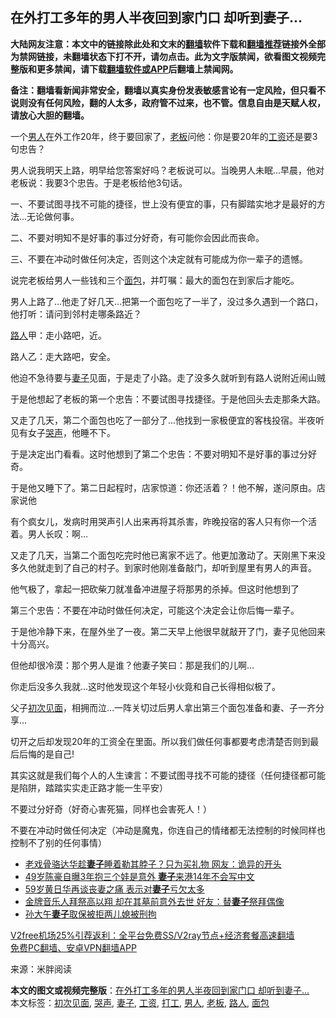  <h2>在外打工多年的男人半夜回到家门口 却听到妻子…</h2> <p class="notice"><b>大陆网友注意：本文中的链接除此处和文末的<a href="https://github.com/bannedbook/fanqiang" >翻墙</a>软件下载和<a href="https://github.com/killgcd/justmysocks/blob/master/README.md">翻墙推荐</a>链接外全部为禁网链接，未翻墙状态下打不开，请勿点击。此为文字版禁闻，欲看图文视频完整版和更多禁闻，请下载<a href="https://github.com/bannedbook/fanqiang">翻墙软件或APP</a>后翻墙上禁闻网。</p><p>备注：翻墙看新闻非常安全，翻墙以真实身份发表敏感言论有一定风险，但只看不说则没有任何风险，翻的人太多，政府管不过来，也不管。信息自由是天赋人权，请放心大胆的翻墙。</b></p>  <div class="entry"> <p id="conimg">一个<a href="https://www.bannedbook.org/bnews/tag/%e7%94%b7%e4%ba%ba/" class="st_tag internal_tag" rel="tag" title="标签 男人 下的日志">男人</a>在外工作20年，终于要回家了，<a href="https://www.bannedbook.org/bnews/tag/%e8%80%81%e6%9d%bf/" class="st_tag internal_tag" rel="tag" title="标签 老板 下的日志">老板</a>问他：你是要20年的<a href="https://www.bannedbook.org/bnews/tag/%e5%b7%a5%e8%b5%84/" class="st_tag internal_tag" rel="tag" title="标签 工资 下的日志">工资</a>还是要3句忠告？</p> <p>男人说我明天上路，明早给您答案好吗？老板说可以。当晚男人未眠…早晨，他对老板说：我要3个忠告。于是老板给他3句话。</p> <p>一、不要试图寻找不可能的捷径，世上没有便宜的事，只有脚踏实地才是最好的方法…无论做何事。</p> <p>二、不要对明知不是好事的事过分好奇，有可能你会因此而丧命。</p> <p>三、不要在冲动时做任何决定，否则这个决定就有可能成为你一辈子的遗憾。</p> <p>说完老板给男人一些钱和三个<a href="https://www.bannedbook.org/bnews/tag/%E9%9D%A2%E5%8C%85/" class="st_tag internal_tag" rel="tag" title="标签 面包 下的日志">面包</a>，并叮嘱：最大的面包在到家后才能吃。</p> <p>男人上路了…他走了好几天…把第一个面包吃了一半了，没过多久遇到一个路口，他打听：请问到邻村走哪条路近？</p> <p><a href="https://www.bannedbook.org/bnews/tag/%E8%B7%AF%E4%BA%BA/" class="st_tag internal_tag" rel="tag" title="标签 路人 下的日志">路人</a>甲：走小路吧，近。</p> <p>路人乙：走大路吧，安全。</p>  <p>他迫不急待要与<a href="https://www.bannedbook.org/bnews/tag/%e5%a6%bb%e5%ad%90/" class="st_tag internal_tag" rel="tag" title="标签 妻子 下的日志">妻子</a>见面，于是走了小路。走了没多久就听到有路人说附近闹山贼</p> <p>于是他想起了老板的第一个忠告：不要试图寻找捷径。于是他回头去走那条大路。</p> <p>又走了几天，第二个面包也吃了一部分了…他找到一家极便宜的客栈投宿。半夜听见有女子<a href="https://www.bannedbook.org/bnews/tag/%e5%93%ad%e5%a3%b0/" class="st_tag internal_tag" rel="tag" title="标签 哭声 下的日志">哭声</a>，他睡不下。</p> <p>于是决定出门看看。这时他想到了第二个忠告：不要对明知不是好事的事过分好奇。</p> <p>于是他又睡下了。第二日起程时，店家惊道：你还活着？！他不解，遂问原由。店家说他</p> <p>有个疯女儿，发病时用哭声引人出来再将其杀害，昨晚投宿的客人只有你一个活着。男人长叹：啊…</p> <p>又走了几天，当第二个面包吃完时他已离家不远了。他更加激动了。天刚黑下来没多久他就走到了自己的村子。到家时他刚准备敲门，却听到屋里有男人的声音。</p> <p>他气极了，拿起一把砍柴刀就准备冲进屋子将那男的杀掉。但这时他想到了</p> <p>第三个忠告：不要在冲动时做任何决定，可能这个决定会让你后悔一辈子。</p>  <p>于是他冷静下来，在屋外坐了一夜。第二天早上他很早就敲开了门，妻子见他回来十分高兴。</p> <p>但他却很冷漠：那个男人是谁？他妻子笑曰：那是我们的儿啊…</p> <p>你走后没多久我就…这时他发现这个年轻小伙竟和自己长得相似极了。</p> <p>父子<a href="https://www.bannedbook.org/bnews/tag/%E5%88%9D%E6%AC%A1%E8%A7%81%E9%9D%A2/" class="st_tag internal_tag" rel="tag" title="标签 初次见面 下的日志">初次见面</a>，相拥而泣…一阵关切过后男人拿出第三个面包准备和妻、子一齐分享…</p> <p>切开之后却发现20年的工资全在里面。所以我们做任何事都要考虑清楚否则到最后后悔的是自己!</p> <p>其实这就是我们每个人的人生谏言：不要试图寻找不可能的捷径（任何捷径都可能是陷阱，踏踏实实走正路才能一生平安）</p> <p>不要过分好奇（好奇心害死猫，同样也会害死人！）</p> <p>不要在冲动时做任何决定（冲动是魔鬼，你连自己的情绪都无法控制的时候同样也控制不了别的任何事情）</p> <ul class='op-related-articles' title='相关阅读'> <li><a href='https://www.bannedbook.org/bnews/yule/20201130/1439446.html' target='_blank'>老戏骨骆达华趁<b>妻子</b>睡着勒其脖子？只为买礼物 网友：诡异的开头</a></li> <li><a href='https://www.bannedbook.org/bnews/yule/20201130/1439433.html' target='_blank'>49岁陈豪自曝3年抱三个娃是意外 <b>妻子</b>来港14年不会写中文</a></li> <li><a href='https://www.bannedbook.org/bnews/yule/20201127/1437705.html' target='_blank'>59岁黄日华再谈丧妻之痛 表示对<b>妻子</b>亏欠太多</a></li> <li><a href='https://www.bannedbook.org/bnews/yule/20201127/1437703.html' target='_blank'>金牌音乐人拜祭高以翔 却在其墓前意外去世 好友：替<b>妻子</b>祭拜偶像</a></li> <li><a href='https://www.bannedbook.org/bnews/baitai/20201126/1437605.html' target='_blank'>孙大午<b>妻子</b>取保被拒两儿媳被刑拘</a></li> </ul> <p class="texttj"> <a href="https://github.com/bannedbook/fanqiang/wiki/V2ray%E6%9C%BA%E5%9C%BA" target="_blank">V2free机场25%引荐返利：全平台免费SS/V2ray节点+经济套餐高速翻墙</a><br/> <a href="https://github.com/bannedbook/fanqiang/wiki/%E7%A6%81%E9%97%BB%E7%BD%91%E5%AE%89%E5%8D%93%E7%BF%BB%E5%A2%99%E6%96%B0%E9%97%BBAPP" target="_blank">免费PC翻墙、安卓VPN翻墙APP</a></p><p> 来源：米胖阅读 </p> <a name='sharetosocial'></a>       <div><b>本文的图文或视频完整版</b>：<a href='https://www.bannedbook.org/bnews/funmedia/20201204/1441805.html'>在外打工多年的男人半夜回到家门口 却听到妻子…</a></div>  </div><!--END ENTRY--> <div class="postfooter"> <div>本文标签：<a href="https://www.bannedbook.org/bnews/tag/%E5%88%9D%E6%AC%A1%E8%A7%81%E9%9D%A2/" rel="tag">初次见面</a>, <a href="https://www.bannedbook.org/bnews/tag/%e5%93%ad%e5%a3%b0/" rel="tag">哭声</a>, <a href="https://www.bannedbook.org/bnews/tag/%e5%a6%bb%e5%ad%90/" rel="tag">妻子</a>, <a href="https://www.bannedbook.org/bnews/tag/%e5%b7%a5%e8%b5%84/" rel="tag">工资</a>, <a href="https://www.bannedbook.org/bnews/tag/%E6%89%93%E5%B7%A5/" rel="tag">打工</a>, <a href="https://www.bannedbook.org/bnews/tag/%e7%94%b7%e4%ba%ba/" rel="tag">男人</a>, <a href="https://www.bannedbook.org/bnews/tag/%e8%80%81%e6%9d%bf/" rel="tag">老板</a>, <a href="https://www.bannedbook.org/bnews/tag/%E8%B7%AF%E4%BA%BA/" rel="tag">路人</a>, <a href="https://www.bannedbook.org/bnews/tag/%E9%9D%A2%E5%8C%85/" rel="tag">面包</a></div>  </div><!--END POSTFOOTER--> 